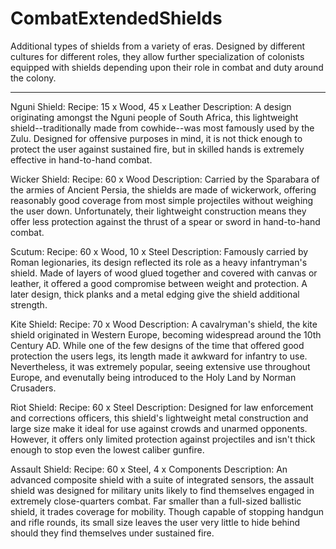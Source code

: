 # CombatExtendedShields
Additional types of shields from a variety of eras. Designed by different cultures for different roles, they allow further specialization of colonists equipped with shields depending upon their role in combat and duty around the colony.

---

Nguni Shield:
Recipe: 15 x Wood, 45 x Leather
Description: A design originating amongst the Nguni people of South Africa, this lightweight shield--traditionally made from cowhide--was most famously used by the Zulu. Designed for offensive purposes in mind, it is not thick enough to protect the user against sustained fire, but in skilled hands is extremely effective in hand-to-hand combat.

Wicker Shield:
Recipe: 60 x Wood
Description: Carried by the Sparabara of the armies of Ancient Persia, the shields are made of wickerwork, offering reasonably good coverage from most simple projectiles without weighing the user down. Unfortunately, their lightweight construction means they offer less protection against the thrust of a spear or sword in hand-to-hand combat.

Scutum:
Recipe: 60 x Wood, 10 x Steel
Description: Famously carried by Roman legionaries, its design reflected its role as a heavy infantryman's shield. Made of layers of wood glued together and covered with canvas or leather, it offered a good compromise between weight and protection. A later design, thick planks and a metal edging give the shield additional strength.

Kite Shield:
Recipe: 70 x Wood
Description: A cavalryman's shield, the kite shield originated in Western Europe, becoming widespread around the 10th Century AD. While one of the few designs of the time that offered good protection the users legs, its length made it awkward for infantry to use. Nevertheless, it was extremely popular, seeing extensive use throughout Europe, and evenutally being introduced to the Holy Land by Norman Crusaders.


Riot Shield:
Recipe: 60 x Steel
Description: Designed for law enforcement and corrections officers, this shield's lightweight metal construction and large size make it ideal for use against crowds and unarmed opponents. However, it offers only limited protection against projectiles and isn't thick enough to stop even the lowest caliber gunfire.

Assault Shield:
Recipe: 60 x Steel, 4 x Components
Description: An advanced composite shield with a suite of integrated sensors, the assault shield was designed for military units likely to find themselves engaged in extremely close-quarters combat. Far smaller than a full-sized ballistic shield, it trades coverage for mobility. Though capable of stopping handgun and rifle rounds, its small size leaves the user very little to hide behind should they find themselves under sustained fire.
